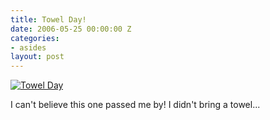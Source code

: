 ```yaml
---
title: Towel Day!
date: 2006-05-25 00:00:00 Z
categories:
- asides
layout: post
---
```


<p><a href="http://www.towelday.kojv.net/"><img alt="Towel Day" title="Towel Day" src="https://f001.backblazeb2.com/file/danbarber-me/images/2006-05-25-towel-day/toweldays.gif" /></a></p>
<p>I can't believe this one passed me by! I didn't bring a towel...
</p>
